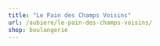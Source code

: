 ```yaml
---
title: "Le Pain des Champs Voisins"
url: /aubiere/le-pain-des-champs-voisins/
shop: boulangerie
---
```

